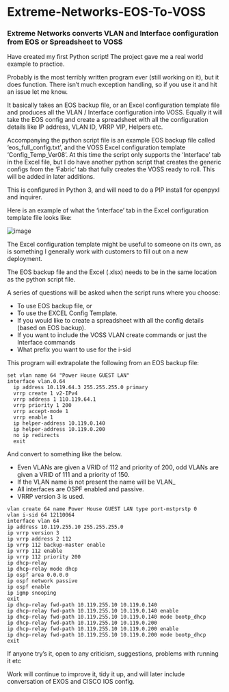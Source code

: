 # Extreme-Networks-EOS-To-VOSS
### Extreme Networks converts VLAN and Interface configuration from EOS or Spreadsheet to VOSS

Have created my first Python script! The project gave me a real world example to practice.

Probably is the most terribly written program ever (still working on it), but it does function. There isn’t much exception handling, so if you use it and hit an issue let me know.

It basically takes an EOS backup file, or an Excel configuration template file and produces all the VLAN / Interface configuration into VOSS. Equally it will take the EOS config and create a spreadsheet with all the configuration details like IP address, VLAN ID, VRRP VIP, Helpers etc.

Accompanying the python script file is an example EOS backup file called ‘eos_full_config.txt’, and the VOSS Excel configuration template ‘Config_Temp_Ver08’. At this time the script only supports the ‘Interface’ tab in the Excel file, but I do have another python script that creates the generic configs from the ‘Fabric’ tab that fully creates the VOSS ready to roll. This will be added in later additions.

This is configured in Python 3, and will need to do a PIP install for openpyxl and inquirer.

Here is an example of what the ‘interface’ tab in the Excel configuration template file looks like:

 ![image](https://user-images.githubusercontent.com/98659474/151671260-529cc575-90bc-4b24-961a-92ef970b5c6f.png)

The Excel configuration template might be useful to someone on its own, as is something I generally work with customers to fill out on a new deployment.

The EOS backup file and the Excel (.xlsx) needs to be in the same location as the python script file.

A series of questions will be asked when the script runs where you choose:

* To use EOS backup file, or
* To use the EXCEL Config Template.
* If you would like to create a spreadsheet with all the config details (based on EOS backup).
* If you want to include the VOSS VLAN create commands or just the Interface commands
* What prefix you want to use for the i-sid

This program will extrapolate the following from an EOS backup file:
```
set vlan name 64 "Power House GUEST LAN"
interface vlan.0.64
  ip address 10.119.64.3 255.255.255.0 primary
  vrrp create 1 v2-IPv4
  vrrp address 1 110.119.64.1 
  vrrp priority 1 200
  vrrp accept-mode 1
  vrrp enable 1
  ip helper-address 10.119.0.140 
  ip helper-address 10.119.0.200 
  no ip redirects
  exit
```
And convert to something like the below.

* Even VLANs are given a VRID of 112 and priority of 200, odd VLANs are given a VRID of 111 and a priority of 150.
* If the VLAN name is not present the name will be VLAN_<VLAN ID>
* All interfaces are OSPF enabled and passive.
* VRRP version 3 is used.
```
vlan create 64 name Power House GUEST LAN type port-mstprstp 0
vlan i-sid 64 12110064
interface vlan 64
ip address 10.119.255.10 255.255.255.0
ip vrrp version 3
ip vrrp address 2 112 
ip vrrp 112 backup-master enable
ip vrrp 112 enable
ip vrrp 112 priority 200
ip dhcp-relay
ip dhcp-relay mode dhcp
ip ospf area 0.0.0.0
ip ospf network passive
ip ospf enable
ip igmp snooping
exit
ip dhcp-relay fwd-path 10.119.255.10 10.119.0.140
ip dhcp-relay fwd-path 10.119.255.10 10.119.0.140 enable
ip dhcp-relay fwd-path 10.119.255.10 10.119.0.140 mode bootp_dhcp
ip dhcp-relay fwd-path 10.119.255.10 10.119.0.200 
ip dhcp-relay fwd-path 10.119.255.10 10.119.0.200 enable
ip dhcp-relay fwd-path 10.119.255.10 10.119.0.200 mode bootp_dhcp
exit
```
If anyone try’s it, open to any criticism, suggestions, problems with running it etc

Work will continue to improve it, tidy it up, and will later include conversation of EXOS and CISCO IOS config.
